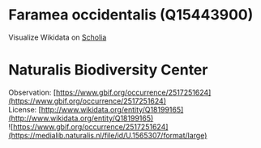
Faramea occidentalis (Q15443900)
================================
  
Visualize Wikidata on [Scholia](https://scholia.toolforge.org/taxon/Q15443900)
# Naturalis Biodiversity Center
  
Observation: [https://www.gbif.org/occurrence/2517251624](https://www.gbif.org/occurrence/2517251624)  
License: [http://www.wikidata.org/entity/Q18199165](http://www.wikidata.org/entity/Q18199165)  
![https://www.gbif.org/occurrence/2517251624](https://medialib.naturalis.nl/file/id/U.1565307/format/large)